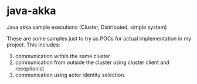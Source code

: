 # java-akka
Java akka sample executions (Cluster, Distributed, simple system)

These are some samples just to try as POCs for actual implementation in my project. 
This includes:  
  1) communication within  the same cluster 
  2) communication from outside the cluster using cluster client and receptionist 
  3) communication using actor identity selection.


